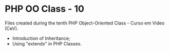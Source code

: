# PHP OO Class - 10
Files created during the tenth PHP Object-Oriented Class - Curso em Vídeo (CeV).

- Introduction of Inheritance;
- Using "extends" in PHP Classes.